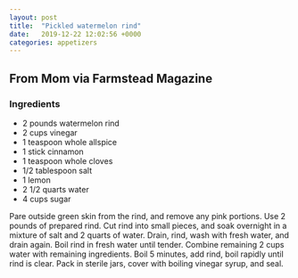 ```yaml
---
layout: post
title:  "Pickled watermelon rind"
date:   2019-12-22 12:02:56 +0000
categories: appetizers
---
```


## From Mom via Farmstead Magazine
### Ingredients
* 2 pounds watermelon rind
* 2 cups vinegar
* 1 teaspoon whole allspice
* 1 stick cinnamon
* 1 teaspoon whole cloves
* 1/2 tablespoon salt
* 1 lemon
* 2 1/2 quarts water
* 4 cups sugar


Pare outside green skin from the rind, and remove any pink portions. Use 2 pounds of prepared rind. Cut rind into small pieces, and soak overnight in a mixture of salt and 2 quarts of water. Drain, rind, wash with fresh water, and drain again. Boil rind in fresh water until tender. Combine remaining 2 cups water with remaining ingredients. Boil 5 minutes, add rind, boil rapidly until rind is clear. Pack in sterile jars, cover with boiling vinegar syrup, and seal.
